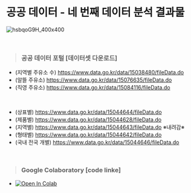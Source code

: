 # 공공 데이터 - 네 번째 데이터 분석 결과물 #

![hsbqoG9H_400x400](https://user-images.githubusercontent.com/89716505/131286775-cdcbd193-d24e-4811-8354-208a6b25319c.jpg)

<br/>

> ### 공공 데이터 포털 [데이터셋 다운로드] ###
  - (지역별 주유소 수) https://www.data.go.kr/data/15038480/fileData.do
  - (알뜰 주유소) https://www.data.go.kr/data/15076635/fileData.do
  - (직영 주유소) https://www.data.go.kr/data/15084116/fileData.do

<br/>

  - (상표별) https://www.data.go.kr/data/15044644/fileData.do
  - (제품별) https://www.data.go.kr/data/15044628/fileData.do
  - (지역별) https://www.data.go.kr/data/15044643/fileData.do ※내려감※
  - (형태별) https://www.data.go.kr/data/15044642/fileData.do
  - (국내 전국 개별) https://www.data.go.kr/data/15044646/fileData.do

<br/>

> ### Google Colaboratory [code linke] ###  
  - [![Open In Colab](https://colab.research.google.com/assets/colab-badge.svg)]()

<br/>

